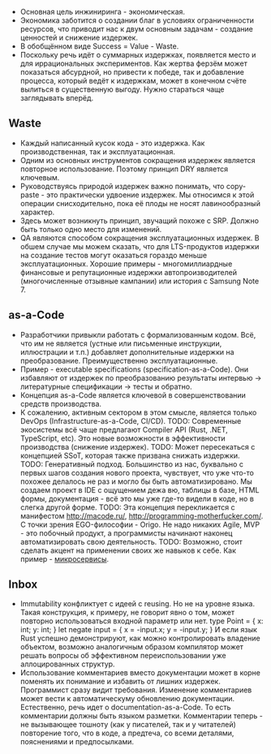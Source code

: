 * Основная цель инжиниринга - экономическая. 
* Экономика заботится о создании благ в условиях ограниченности ресурсов, что
  приводит нас к двум основным задачам - создание ценностей и снижение издержек.
* В обобщённом виде Success = Value - Waste.
* Поскольку речь идёт о суммарных издержках, появляется место и для
  иррациональных экспериментов. Как жертва ферзём может показаться абсурдной, но
  привести к победе, так и добавление процесса, который ведёт к издержкам, может
  в конечном счёте вылиться в существенную выгоду. Нужно стараться чаще
  заглядывать вперёд.

## Waste
* Каждый написанный кусок кода - это издержка. Как производственная, так и
  эксплуатационная.
* Одним из основных инструментов сокращения издержек является повторное
  использование. Поэтому принцип DRY является ключевым.
* Руководствуясь природой издержек важно понимать, что copy-paste - это
  практически удвоение издержек. Мы относимся к этой операции снисходительно,
  пока её плоды не носят лавинообразный характер.
* Здесь может возникнуть принцип, звучащий похоже с SRP. Должно быть только одно
  место для изменений.
* QA являются способом сокращения эксплуатационных издержек. В обшем случае мы
  можем сказать, что для LTS-продуктов издержки на создание тестов могут
  оказаться гораздо меньше эксплуатационных. Хорошие примеры - многомиллиардные
  финансовые и репутационные издержки автопроизводителей (многочисленные
  отзывные кампании) или история с Samsung Note 7.

## as-a-Code
* Разработчики привыкли работать с формализованным кодом. Всё, что им не
  является (устные или письменные инструкции, иллюстрации и т.п.) добавляет
  дополнительные издержки на преобразование. Преимущественно эксплуатационные.
* Пример - executable specifications (specification-as-a-Code). Они избавляют от
  издержек по преобразованию результаты интервью -> литературные спецификации
  -> тесты и обратно.
* Концепция as-a-Code является ключевой в совершенствовании средств
  производства.
* К сожалению, активным сектором в этом смысле, является только DevOps
  (Infrastructure-as-a-Code, CI/CD).
TODO: Современные экосистемы всё чаще предлагают Compiler API (Rust, .NET,
  TypeScript, etc). Это новые возможности в эффективности производства
  (снижение издержек).
TODO: Может пересекаться с концепцией SSoT, которая также призвана снижать издержки.
TODO: Генеративный подход. Большинство из нас, буквально с первых шагов создания
  нового проекта, чувствует, что уже что-то похожее делалось не раз и могло бы
  быть автоматизировано. Мы создаем проект в IDE с ощущением дежа вю, таблицы в
  базе, HTML формы, документация - всё это мы уже где-то видели в коде, но в
  слегка другой форме.
TODO: Эта концепция перекликается с манифестом http://macode.ru/,
  http://programming-motherfucker.com/. С точки зрения EGO-философии - Origo.
  Не надо никаких Agile, MVP - это побочный продукт, а программисты начинают
  наконец автоматизировать свою деятельность.
TODO: Возможно, стоит сделать акцент на применении своих же навыков к себе.
  Как пример - [микросервисы](microservice.md).

## Inbox
* Immutability конфликтует с идеей с reusing. Но не на уровне языка. Такая
  конструкция, к примеру, не говорит явно о том, может повторно использоваться
  входной параметр или нет.
    type Point = { x: int; y: int; }
    let negate input = { x = -input.x; y = -input.y; }
  И если язык Rust успешно демонстрируют, как можно контролировать владение
  объектом, возможно аналогичным образом компилятор может решать вопросы об
  эффективном переиспользовании уже аллоцированных структур.
* Использование комментариев вместо документации может в корне поменять их
  понимание и избавить от лишних издержек. Программист сразу видит требования.
  Изменение комментариев может вести к автоматическуму обновлению документации.
  Естественно, речь идет о documentation-as-a-Code. То есть комментарии должны
  быть языком разметки. Комментарии теперь - не вызывающее тошноту (как у
  писателей, так и у читателей) повторение того, что в коде, а предтеча, со
  всеми деталями, пояснениями и предпосылками.

